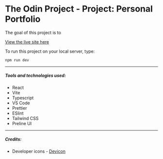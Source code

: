 # The Odin Project - Project: Personal Portfolio

The goal of this project is to

[View the live site here](https://bizarf.github.io/odin-personal-portfolio)

To run this project on your local server, type:

```
npm run dev
```

<hr>

##### Tools and technologies used:

-   React
-   Vite
-   Typescript
-   VS Code
-   Prettier
-   ESlint
-   Tailwind CSS
-   Preline UI

<hr>

##### Credits:

-   Developer icons - [Devicon](https://devicon.dev/)

